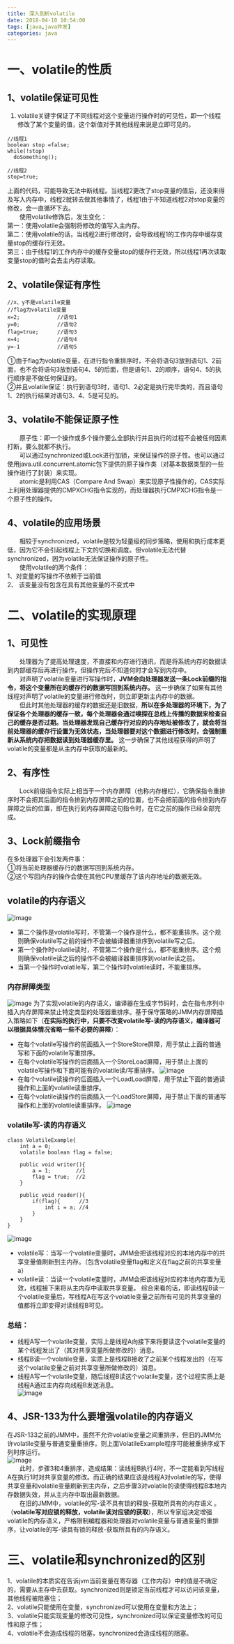 ```yaml
---
title: 深入剖析volatile  
date: 2018-04-10 10:54:00  
tags: [java,java并发]    
categories: java  
---
```


# 一、volatile的性质 #
## 1、volatile保证可见性 ##
1. volatile关键字保证了不同线程对这个变量进行操作时的可见性，即一个线程修改了某个变量的值，这个新值对于其他线程来说是立即可见的。  

```  
//线程1
boolean stop =false;
while(!stop)
  doSomething();

//线程2
stop=true;  
```  

上面的代码，可能导致无法中断线程。当线程2更改了stop变量的值后，还没来得及写入内存中，线程2就转去做其他事情了，线程1由于不知道线程2对stop变量的修改，会一直循环下去。  
&emsp;&emsp;使用volatile修饰后，发生变化：  
第一：使用volatile会强制将修改的值写入主内存。  
第二：使用volatile的话，当线程2进行修改时，会导致线程1的工作内存中缓存变量stop的缓存行无效。  
第三：由于线程1的工作内存中的缓存变量stop的缓存行无效，所以线程1再次读取变量stop的值时会去主内存读取。  
## 2、volatile保证有序性  

```
//x、y不是volatile变量
//flag为volatile变量
x=2;            //语句1
y=0;            //语句2
flag=true;      //语句3
x=4;            //语句4
y=-1            //语句5
```

①由于flag为volatile变量，在进行指令重排序时，不会将语句3放到语句1、2前面，也不会将语句3放到语句4、5的后面，但是语句1、2的顺序，语句4、5的执行顺序是不做任何保证的。  
②并且volatile保证：执行到语句3时，语句1、2必定是执行完毕类的，而且语句1、2的执行结果对语句3、4、5是可见的。  

## 3、volatile不能保证原子性
&emsp;&emsp;原子性：即一个操作或多个操作要么全部执行并且执行的过程不会被任何因素打断，要么就都不执行。  
&emsp;&emsp;可以通过synchronized或Lock进行加锁，来保证操作的原子性。也可以通过使用java.util.concurrent.atomic包下提供的原子操作类（对基本数据类型的一些操作进行了封装）来实现。  
&emsp;&emsp;atomic是利用CAS（Compare And Swap）来实现原子性操作的，CAS实际上利用处理器提供的CMPXCHG指令实现的，而处理器执行CMPXCHG指令是一个原子性的操作。  

## 4、volatile的应用场景
&emsp;&emsp;相较于synchronized，volatile是较为轻量级的同步策略，使用和执行成本更低，因为它不会引起线程上下文的切换和调度。但volatile无法代替synchronized，因为volatile无法保证操作的原子性。  
&emsp;&emsp;使用volatile的两个条件：  
1、对变量的写操作不依赖于当前值  
2、 该变量没有包含在具有其他变量的不变式中  
<!-- more -->
# 二、volatile的实现原理
## 1、可见性
&emsp;&emsp;处理器为了提高处理速度，不直接和内存进行通讯，而是将系统内存的数据读到内部缓存后再进行操作，但操作完后不知道何时才会写到内存中。  
&emsp;&emsp;对声明了volatile变量进行写操作时，**JVM会向处理器发送一条Lock前缀的指令，将这个变量所在的缓存行的数据写回到系统内存。** 这一步确保了如果有其他线程对声明了volatile的变量进行修改时，则立即更新主内存中的数据。  
&emsp;&emsp;但此时其他处理器的缓存的数据还是旧数据，**所以在多处理器的环境下，为了保证各个处理器的缓存一致，每个处理器会通过嗅探在总线上传播的数据来检查自己的缓存是否过期。当处理器发现自己缓存行对应的内存地址被修改了，就会将当前处理器的缓存行设置为无效状态，当处理器要对这个数据进行修改时，会强制重新从系统内存把数据读到处理器缓存里。** 这一步确保了其他线程获得的声明了volatile的变量都是从主内存中获取的最新的。  
## 2、有序性
&emsp;&emsp;Lock前缀指令实际上相当于一个内存屏障（也称内存栅栏），它确保指令重排序时不会把其后面的指令排到内存屏障之前的位置，也不会把前面的指令排到内存屏障之后的位置，即在执行到内存屏障这句指令时，在它之前的操作已经全部完成。  

## 3、Lock前缀指令
在多处理器下会引发两件事：  
①将当前处理器缓存行的数据写回到系统内存。  
②这个写回内存的操作会使在其他CPU里缓存了该内存地址的数据无效。  
## volatile的内存语义
![image](http://osrmzp0jr.bkt.clouddn.com/%E5%B1%8F%E5%B9%95%E5%BF%AB%E7%85%A7%202018-04-10%20%E4%B8%8A%E5%8D%8810.32.06.png)
- 第二个操作是volatile写时，不管第一个操作是什么，都不能重排序。这个规则确保volatile写之前的操作不会被编译器重排序到volatile写之后。  
- 第一个操作时volatile读时，不管第二个操作是什么，都不能重排序。这个规则确保volatile读之后的操作不会被编译器重排序到volatile读之前。  
- 当第一个操作时volatile写，第二个操作时volatile读时，不能重排序。
### 内存屏障类型
![image](http://osrmzp0jr.bkt.clouddn.com/%E5%B1%8F%E5%B9%95%E5%BF%AB%E7%85%A7%202018-04-10%20%E4%B8%8A%E5%8D%8810.42.48.png)
为了实现volatile的内存语义，编译器在生成字节码时，会在指令序列中插入内存屏障来禁止特定类型的处理器重排序。基于保守策略的JMM内存屏障插入策略如下（**在实际的执行中，只要不改变volatile写-读的内存语义，编译器可以根据具体情况省略一些不必要的屏障**）：  
- 在每个volatile写操作的前面插入一个StoreStore屏障，用于禁止上面的普通写和下面的volatile写重排序。
- 在每个volatile写操作的后面插入一个StoreLoad屏障，用于禁止上面的volatile写操作和下面可能有的volatile读/写重排序。
![image](http://osrmzp0jr.bkt.clouddn.com/volatile%E5%86%99.png)
- 在每个volatile读操作的后面插入一个LoadLoad屏障，用于禁止下面的普通读操作和上面的volatile读重排序。
- 在每个volatile读操作的后面插入一个LoadStore屏障，用于禁止下面的普通写操作和上面的volatile读重排序。
![image](http://osrmzp0jr.bkt.clouddn.com/volatile%E8%AF%BB.png)

### volatile写-读的内存语义
```
class VolatileExample{
    int a = 0;
    volatile boolean flag = false;
    
    public void writer(){
        a = 1;        //1
        flag = true;  //2
    }
    
    public void reader(){
        if(flag){      //3
            int i = a; //4
        }
    }
}
```
![image](http://osrmzp0jr.bkt.clouddn.com/%E5%B1%8F%E5%B9%95%E5%BF%AB%E7%85%A7%202018-04-10%20%E4%B8%8A%E5%8D%889.48.12.png)
- volatile写：当写一个volatile变量时，JMM会把该线程对应的本地内存中的共享变量值刷新到主内存。（包含volatile变量flag和定义在flag之前的共享变量a）  
- volatile读：当读一个volatile变量时，JMM会把该线程对应的本地内存置为无效，线程接下来将从主内存中读取共享变量。
综合来看的话，即读线程B读一个volatile变量后，写线程A在写这个volatile变量之前所有可见的共享变量的值都将立即变得对读线程B可见。
### 总结：
- 线程A写一个volatile变量，实际上是线程A向接下来将要读这个volatile变量的某个线程发出了（其对共享变量所做修改的）消息。
- 线程B读一个volatile变量，实质上是线程B接收了之前某个线程发出的（在写这个volatile变量之前对共享变量所做修改的）消息。
- 线程A写一个volatile变量，随后线程B读这个volatile变量，这个过程实质上是线程A通过主内存向线程B发送消息。  
![image](http://osrmzp0jr.bkt.clouddn.com/%E5%B1%8F%E5%B9%95%E5%BF%AB%E7%85%A7%202018-04-10%20%E4%B8%8A%E5%8D%889.48.27.png)  

## 4、JSR-133为什么要增强volatile的内存语义
在JSR-133之前的JMM中，虽然不允许volatile变量之间重排序，但旧的JMM允许volatile变量与普通变量重排序。则上面VolatileExample程序可能被重排序成下列时序运行。  
![image](http://osrmzp0jr.bkt.clouddn.com/%E5%B1%8F%E5%B9%95%E5%BF%AB%E7%85%A7%202018-04-10%20%E4%B8%8A%E5%8D%8810.13.36.png)  
&emsp;&emsp;此时，步骤3和4重排序，造成结果：读线程B执行4时，不一定能看到写线程A在执行1时对共享变量的修改。而正确的结果应该是线程A对volatile的写，使得共享变量和volatile变量刷新到主内存，之后步骤3对volatile的读使得线程B本地内存数据失效，并从主内存中取出最新数据。  
&emsp;&emsp;在旧的JMM中，volatile的写-读不具有锁的释放-获取所具有的内存语义
。（**volatile写对应锁的释放，volatile读对应锁的获取**），所以专家组决定增强volatile的内存语义，严格限制编程器和处理器对volatile变量与普通变量的重排序，让volatile的写-读具有锁的释放-获取所具有的内存语义。  
# 三、volatile和synchronized的区别 #
1、volatile的本质实在告诉jvm当前变量在寄存器（工作内存）中的值是不确定的，需要从主存中去获取。synchronized则是锁定当前线程才可以访问该变量，其他线程被阻塞住；  
2、volatile只能使用在变量，synchronized可以使用在变量和方法上；  
3、volatile只能实现变量的修改可见性，synchronized可以保证变量修改的可见性和原子性；  
4、volatile不会造成线程的阻塞，synchronized会造成线程的阻塞。